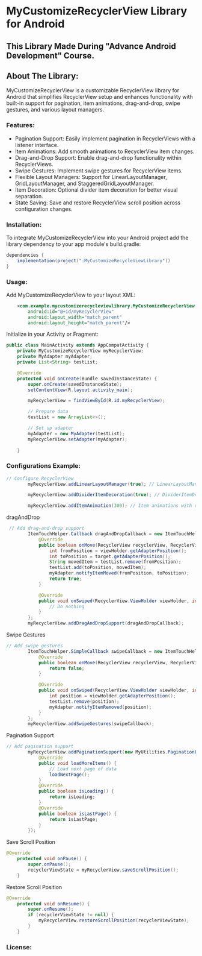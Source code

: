 # MyCustomizeRecyclerView Library for Android

## This Library Made During "Advance Android Development" Course.

## About The Library:
  MyCustomizeRecyclerView is a customizable RecyclerView library for Android that simplifies
  RecyclerView setup and enhances functionality with built-in support for pagination, item
  animations, drag-and-drop, swipe gestures, and various layout managers.

### Features:
  * Pagination Support: Easily implement pagination in RecyclerViews with a listener interface.
  * Item Animations: Add smooth animations to RecyclerView item changes.
  * Drag-and-Drop Support: Enable drag-and-drop functionality within RecyclerViews.
  * Swipe Gestures: Implement swipe gestures for RecyclerView items.
  * Flexible Layout Managers: Support for LinearLayoutManager, GridLayoutManager, and
    StaggeredGridLayoutManager.
  * Item Decoration: Optional divider item decoration for better visual separation.
  * State Saving: Save and restore RecyclerView scroll position across configuration changes.

### Installation:
  To integrate MyCustomizeRecyclerView into your Android project add the library dependency to your app module's build.gradle:

```java
dependencies {
    implementation(project(":MyCustomizeRecycleViewLibrary"))
}

```

### Usage:
Add MyCustomizeRecyclerView to your layout XML:

```xml
    <com.example.mycustomizerecycleviewlibrary.MyCustomizeRecyclerView
        android:id="@+id/myRecyclerView"
        android:layout_width="match_parent"
        android:layout_height="match_parent"/>
```

Initialize in your Activity or Fragment:

```java
public class MainActivity extends AppCompatActivity {
    private MyCustomizeRecyclerView myRecyclerView;
    private MyAdapter myAdapter;
    private List<String> testList;

    @Override
    protected void onCreate(Bundle savedInstanceState) {
        super.onCreate(savedInstanceState);
        setContentView(R.layout.activity_main);

        myRecyclerView = findViewById(R.id.myRecyclerView);

        // Prepare data
        testList = new ArrayList<>();

        // Set up adapter
        myAdapter = new MyAdapter(testList);
        myRecyclerView.setAdapter(myAdapter);
        
    }
```


### Configurations Example:

```java
// Configure RecyclerView
        myRecyclerView.addLinearLayoutManager(true); // LinearLayoutManager, vertical

        myRecyclerView.addDividerItemDecoration(true); // DividerItemDecoration, vertical

        myRecyclerView.addItemAnimation(300); // Item animations with duration 300ms

```

dragAndDrop

```java
 // Add drag-and-drop support
        ItemTouchHelper.Callback dragAndDropCallback = new ItemTouchHelper.SimpleCallback(ItemTouchHelper.UP | ItemTouchHelper.DOWN, 0) {
            @Override
            public boolean onMove(RecyclerView recyclerView, RecyclerView.ViewHolder viewHolder, RecyclerView.ViewHolder target) {
                int fromPosition = viewHolder.getAdapterPosition();
                int toPosition = target.getAdapterPosition();
                String movedItem = testList.remove(fromPosition);
                testList.add(toPosition, movedItem);
                myAdapter.notifyItemMoved(fromPosition, toPosition);
                return true;
            }

            @Override
            public void onSwiped(RecyclerView.ViewHolder viewHolder, int direction) {
                // Do nothing
            }
        };
        myRecyclerView.addDragAndDropSupport(dragAndDropCallback);

```

Swipe Gestures

```java
// Add swipe gestures
        ItemTouchHelper.SimpleCallback swipeCallback = new ItemTouchHelper.SimpleCallback(0, ItemTouchHelper.LEFT | ItemTouchHelper.RIGHT) {
            @Override
            public boolean onMove(RecyclerView recyclerView, RecyclerView.ViewHolder viewHolder, RecyclerView.ViewHolder target) {
                return false;
            }

            @Override
            public void onSwiped(RecyclerView.ViewHolder viewHolder, int direction) {
                int position = viewHolder.getAdapterPosition();
                testList.remove(position);
                myAdapter.notifyItemRemoved(position);
            }
        };
        myRecyclerView.addSwipeGestures(swipeCallback);
```

Pagination Support

```java
// Add pagination support
        myRecyclerView.addPaginationSupport(new MyUtilities.PaginationListener() {
            @Override
            public void loadMoreItems() {
                // Load next page of data
                loadNextPage();
            }
            @Override
            public boolean isLoading() {
                return isLoading;
            }
            @Override
            public boolean isLastPage() {
                return isLastPage;
            }
        });
```

Save Scroll Position

```java
@Override
    protected void onPause() {
        super.onPause();
        recyclerViewState = myRecyclerView.saveScrollPosition();
    }
```


Restore Scroll Position

```java
@Override
    protected void onResume() {
        super.onResume();
        if (recyclerViewState != null) {
            myRecyclerView.restoreScrollPosition(recyclerViewState);
        }
    }
```
### License:





